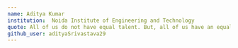 ```yaml
---
name: Aditya Kumar 
institution:  Noida Institute of Engineering and Technology
quote: All of us do not have equal talent. But, all of us have an equal opportunity to develop our talents.
github_user: adityaSrivastava29
---
```

